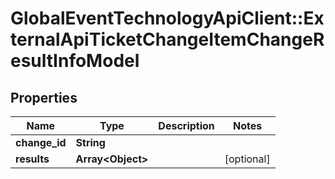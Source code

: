 # GlobalEventTechnologyApiClient::ExternalApiTicketChangeItemChangeResultInfoModel

## Properties
Name | Type | Description | Notes
------------ | ------------- | ------------- | -------------
**change_id** | **String** |  | 
**results** | **Array&lt;Object&gt;** |  | [optional] 

